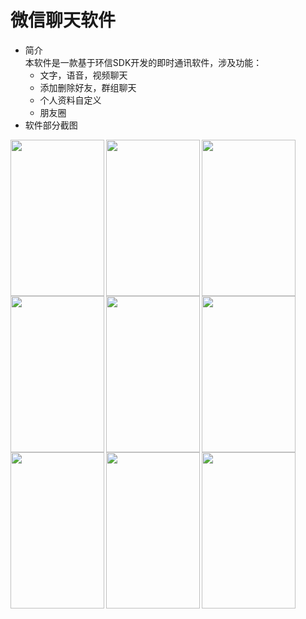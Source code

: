 # 微信聊天软件

- 简介    
本软件是一款基于环信SDK开发的即时通讯软件，涉及功能：
     - 文字，语音，视频聊天
     - 添加删除好友，群组聊天
     - 个人资料自定义
     - 朋友圈
- 软件部分截图

<img src="https://github.com/pengMaster/WeChat/blob/master/pic/1.png" width="150" height="250" align="left" alt=""/>
<img src="https://github.com/pengMaster/WeChat/blob/master/pic/2.png" width="150" height="250" align="left" alt=""/>
<img src="https://github.com/pengMaster/WeChat/blob/master/pic/3.png" width="150" height="250" align="left" alt=""/>
<img src="https://github.com/pengMaster/WeChat/blob/master/pic/4.png" width="150" height="250" align="left" alt=""/>
<img src="https://github.com/pengMaster/WeChat/blob/master/pic/5.png" width="150" height="250" align="left" alt=""/>
<tr>
     <img src="https://github.com/pengMaster/WeChat/blob/master/pic/6.png" width="150" height="250" align="left" alt=""/>
     <img src="https://github.com/pengMaster/WeChat/blob/master/pic/7.png" width="150" height="250" align="left" alt=""/>
     <img src="https://github.com/pengMaster/WeChat/blob/master/pic/8.png" width="150" height="250" align="left" alt=""/>
     <img src="https://github.com/pengMaster/WeChat/blob/master/pic/9.png" width="150" height="250" align="left" alt=""/>
